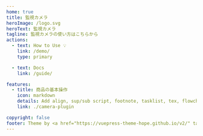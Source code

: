 ```yaml
---
home: true
title: 監視カメラ
heroImage: /logo.svg
heroText: 監視カメラ
tagline: 監視カメラの使い方はこちらから
actions:
  - text: How to Use 💡
    link: /demo/
    type: primary

  - text: Docs
    link: /guide/

features:
  - title: 商品の基本操作
    icon: markdown
    details: Add align, sup/sub script, footnote, tasklist, tex, flowchart, diagram, mark and presentation support in markdown
    link: ./camera-plugin

copyright: false
footer: Theme by <a href="https://vuepress-theme-hope.github.io/v2/" target="_blank">VuePress Theme Hope</a> | MIT Licensed, Copyright © 2019-present Mr.Hope
---
```

